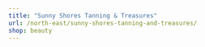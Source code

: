 ```yaml
---
title: "Sunny Shores Tanning & Treasures"
url: /north-east/sunny-shores-tanning-and-treasures/
shop: beauty
---
```

